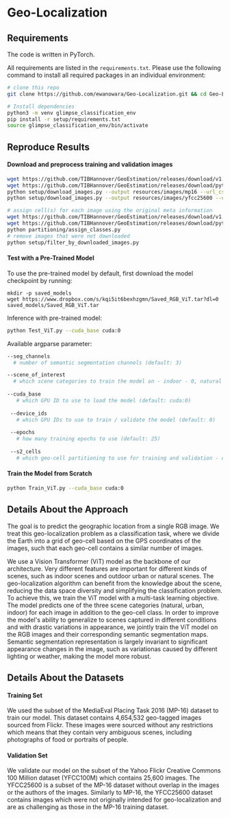 # Geo-Localization

 
## Requirements
The code is written in PyTorch.

All requirements are listed in the `requirements.txt`. Please use the following command to install all required packages in an individual environment:

```bash
# clone this repo
git clone https://github.com/ewanowara/Geo-Localization.git && cd Geo-Localization

# Install dependencies
python3 -m venv glimpse_classification_env
pip install -r setup/requirements.txt
source glimpse_classification_env/bin/activate 

```

## Reproduce Results

#### Download and preprocess training and validation images
```bash
wget https://github.com/TIBHannover/GeoEstimation/releases/download/v1.0/mp16_urls.csv -O resources/mp16_urls.csv
wget https://github.com/TIBHannover/GeoEstimation/releases/download/pytorch/yfcc25600_urls.csv -O resources/yfcc25600_urls.csv 
python setup/download_images.py --output resources/images/mp16 --url_csv resources/mp16_urls.csv --shuffle
python setup/download_images.py --output resources/images/yfcc25600 --url_csv resources/yfcc25600_urls.csv --shuffle --size_suffix ""

# assign cell(s) for each image using the original meta information
wget https://github.com/TIBHannover/GeoEstimation/releases/download/v1.0/mp16_places365.csv -O resources/mp16_places365.csv
wget https://github.com/TIBHannover/GeoEstimation/releases/download/pytorch/yfcc25600_places365.csv -O resources/yfcc25600_places365.csv
python partitioning/assign_classes.py
# remove images that were not downloaded 
python setup/filter_by_downloaded_images.py
```

#### Test with a Pre-Trained Model

To use the pre-trained model by default, first download the model checkpoint by running:

```
mkdir -p saved_models
wget https://www.dropbox.com/s/kqi5it6bexhzgmn/Saved_RGB_ViT.tar?dl=0   saved_models/Saved_RGB_ViT.tar
```

Inference with pre-trained model:

```bash
python Test_ViT.py --cuda_base cuda:0
```

Available argparse parameter:
```bash
--seg_channels
  # number of semantic segmentation channels (default: 3)

--scene_of_interest
  # which scene categories to train the model on - indoor - 0, natural - 1, urban - 2, all - 3 (default: 3)
  
--cuda_base 
   # which GPU ID to use to load the model (default: cuda:0)
  
 --device_ids
   # which GPU IDs to use to train / validate the model (default: 0)
 
 --epochs 
   # how many training epochs to use (default: 25)
   
 --s2_cells 
   # which geo-cell partitioning to use for training and validation - coarse (largest cells - 3298 total), middle (7202 total), fine (smallest cells 12893 total)
```

#### Train the Model from Scratch

```bash
python Train_ViT.py --cuda_base cuda:0
```

## Details About the Approach
The goal is to predict the geographic location from a single RGB image. We treat this geo-localization problem as a classification task, where we divide the Earth into a grid of geo-cell based on the GPS coordinates of the images, such that each geo-cell contains a similar number of images. 

We use a Vision Transformer (ViT) model as the backbone of our architecture. Very different features are important for different kinds of scenes, such as indoor scenes and outdoor urban or natural scenes. The geo-localization algorithm can benefit from the knowledge about the scene, reducing the data space diversity and simplifying the classification problem. To achieve this, we train the ViT model with a multi-task learning objective. The model predicts one of the three scene categories (natural, urban, indoor) for each image in addition to the geo-cell class. In order to improve the model's ability to generalize to scenes captured in different conditions and with drastic variations in appearance, we jointly train the ViT model on the RGB images and their corresponding semantic segmentation maps. Semantic segmentation representation is largely invariant to significant appearance changes in the image, such as variationas caused by different lighting or weather, making the model more robust.

## Details About the Datasets

#### Training Set
We used the subset of the MediaEval Placing Task 2016 (MP-16) dataset to train our model. This dataset contains 4,654,532 geo-tagged images sourced from Flickr. These images were sourced without any restrictions which means that they contain very ambiguous scenes, including photographs of food or portraits of people.

#### Validation Set
We validate our model on the subset of the Yahoo Flickr Creative Commons 100 Million dataset (YFCC100M) which contains 25,600 images. The YFCC25600 is a subset of the MP-16 dataset without overlap in the images or the authors of the images. Similarly to MP-16, the YFCC25600 dataset contains images which were not originally intended for geo-localization and are as challenging as those in the MP-16 training dataset. 


